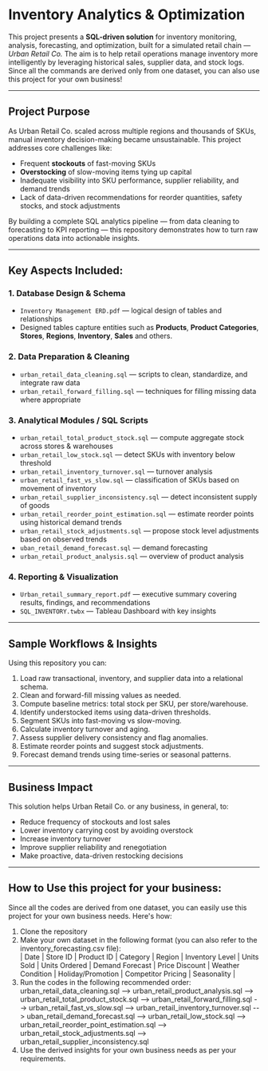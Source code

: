 # Inventory Analytics & Optimization

This project presents a **SQL-driven solution** for inventory monitoring, analysis, forecasting, and optimization, built for a simulated retail chain — *Urban Retail Co.* The aim is to help retail operations manage inventory more intelligently by leveraging historical sales, supplier data, and stock logs. Since all the commands are derived only from one dataset, you can also use this project for your own business!

_________________________________________________________________________________________________________________


## Project Purpose

As Urban Retail Co. scaled across multiple regions and thousands of SKUs, manual inventory decision-making became unsustainable. This project addresses core challenges like:

- Frequent **stockouts** of fast-moving SKUs  
- **Overstocking** of slow-moving items tying up capital  
- Inadequate visibility into SKU performance, supplier reliability, and demand trends  
- Lack of data-driven recommendations for reorder quantities, safety stocks, and stock adjustments  

By building a complete SQL analytics pipeline — from data cleaning to forecasting to KPI reporting — this repository demonstrates how to turn raw operations data into actionable insights.

_________________________________________________________________________________________________________________


## Key Aspects Included:

### 1. **Database Design & Schema**

- `Inventory Management ERD.pdf` — logical design of tables and relationships  
- Designed tables capture entities such as **Products**, **Product Categories**, **Stores**, **Regions**, **Inventory**, **Sales** and others.

### 2. **Data Preparation & Cleaning**

- `urban_retail_data_cleaning.sql` — scripts to clean, standardize, and integrate raw data  
- `urban_retail_forward_filling.sql` — techniques for filling missing data where appropriate  

### 3. **Analytical Modules / SQL Scripts**

- `urban_retail_total_product_stock.sql` — compute aggregate stock across stores & warehouses  
- `urban_retail_low_stock.sql` — detect SKUs with inventory below threshold  
- `urban_retail_inventory_turnover.sql` — turnover analysis  
- `urban_retail_fast_vs_slow.sql` — classification of SKUs based on movement of inventory
- `urban_retail_supplier_inconsistency.sql` — detect inconsistent supply of goods  
- `urban_retail_reorder_point_estimation.sql` — estimate reorder points using historical demand trends  
- `urban_retail_stock_adjustments.sql` — propose stock level adjustments based on observed trends  
- `uban_retail_demand_forecast.sql` — demand forecasting
- `urban_retail_product_analysis.sql` — overview of product analysis  

### 4. **Reporting & Visualization**

- `Urban_retail_summary_report.pdf` — executive summary covering results, findings, and recommendations  
- `SQL_INVENTORY.twbx` — Tableau Dashboard with key insights

_________________________________________________________________________________________________________________


## Sample Workflows & Insights

Using this repository you can:

1. Load raw transactional, inventory, and supplier data into a relational schema.  
2. Clean and forward-fill missing values as needed.  
3. Compute baseline metrics: total stock per SKU, per store/warehouse.  
4. Identify understocked items using data-driven thresholds.  
5. Segment SKUs into fast-moving vs slow-moving.  
6. Calculate inventory turnover and aging.  
7. Assess supplier delivery consistency and flag anomalies.  
8. Estimate reorder points and suggest stock adjustments.  
9. Forecast demand trends using time-series or seasonal patterns.  

_________________________________________________________________________________________________________________


## Business Impact

This solution helps Urban Retail Co. or any business, in general, to:

- Reduce frequency of stockouts and lost sales  
- Lower inventory carrying cost by avoiding overstock  
- Increase inventory turnover  
- Improve supplier reliability and renegotiation  
- Make proactive, data-driven restocking decisions

_________________________________________________________________________________________________________________


## How to Use this project for your business:

Since all the codes are derived from one dataset, you can easily use this project for your own business needs. Here's how:
1. Clone the repository  
2. Make your own dataset in the following format (you can also refer to the inventory_forecasting.csv file):  
| Date | Store ID | Product ID | Category | Region | Inventory Level | Units Sold | Units Ordered | Demand Forecast | Price Discount | Weather Condition | Holiday/Promotion | Competitor Pricing | Seasonality |
3. Run the codes in the following recommended order: urban_retail_data_cleaning.sql --> urban_retail_product_analysis.sql --> urban_retail_total_product_stock.sql --> urban_retail_forward_filling.sql --> urban_retail_fast_vs_slow.sql --> urban_retail_inventory_turnover.sql --> uban_retail_demand_forecast.sql --> urban_retail_low_stock.sql --> urban_retail_reorder_point_estimation.sql --> urban_retail_stock_adjustments.sql --> urban_retail_supplier_inconsistency.sql 
4. Use the derived insights for your own business needs as per your requirements. 





